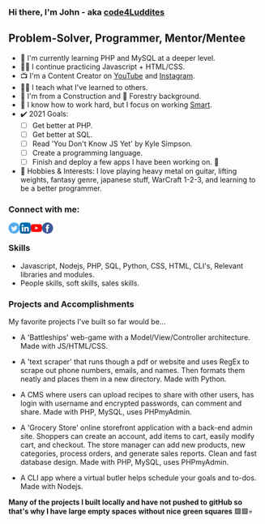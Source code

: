 <!-- Github Profile - update projects, sych latest blog posts and YT vids -->

### Hi there, I'm John - aka [code4Luddites](https://www.youtube.com/channel/UCQFaF3k36gREt5hA7BmCjpQ?view_as=subscriber) 

## Problem-Solver, Programmer, Mentor/Mentee

- 📖 I'm currently learning PHP and MySQL at a deeper level.
- ✍🏻 I continue practicing Javascript + HTML/CSS.
- 📺 I'm a Content Creator on [YouTube](https://www.youtube.com/channel/UCQFaF3k36gREt5hA7BmCjpQ?view_as=subscriber/) and [Instagram](https://www.instagram.com/code4luddites/).
- 👨‍🏫 I teach what I've learned to others.
- 👷 I'm from a Construction and 🌳 Forestry background.
- 💯 I know how to work hard, but I focus on working <u>Smart</u>.
- ✔️ 2021 Goals:</br> 
    - [ ] Get better at PHP.
    - [ ] Get better at SQL.
    - [ ] Read 'You Don't Know JS Yet' by Kyle Simpson.
    - [ ] Create a programming language.
    - [ ] Finish and deploy a few apps I have been working on. 🤩 
- 🎸 Hobbies & Interests: I love playing heavy metal on guitar, lifting weights, fantasy genre, japanese stuff, WarCraft 1-2-3, and learning to be a better programmer.


<!--  put social contacts here -->
### Connect with me:

[<img align="left" alt="twitter" width="22px" src="twitter.png">](https://twitter.com/john_mckirdy) 
[<img align="left" alt="linkedIn" width="22px" src="linkedin.png">](https://www.linkedin.com/in/john-mckirdy-a342861b8/?trk=people-guest_people_search-card&originalSubdomain=ca) 
[<img align="left" alt="youTube" width="22px" src="youtube.png">](https://www.youtube.com/channel/UCQFaF3k36gREt5hA7BmCjpQ?view_as=subscriber) 
[<img align="left" alt="facebook" width="22px" src="facebook.png">](https://www.facebook.com/johnsblog.org)
</br>

### Skills

- Javascript, Nodejs, PHP, SQL, Python, CSS, HTML, CLI's, Relevant libraries and modules. 
- People skills, soft skills, sales skills.

<!-- projects obviously -->
### Projects and Accomplishments

My favorite projects I've built so far would be...

- A 'Battleships' web-game with a Model/View/Controller architecture. Made with JS/HTML/CSS.

- A 'text scraper' that runs though a pdf or website and uses RegEx to scrape out phone numbers, emails, and names. Then formats them neatly and places them in a new directory. Made with Python.

- A CMS where users can upload recipes to share with other users, has login with username and encrypted passwords, can comment and share. Made with PHP, MySQL, uses PHPmyAdmin.

- A 'Grocery Store' online storefront application with a back-end admin site. Shoppers can create an account, add items to cart, easily modify cart, and checkout. The store manager can add new products, new categories, process orders, and generate sales reports. Clean and fast database design. Made with PHP, MySQL, uses PHPmyAdmin.

- A CLI app where a virtual butler helps schedule your goals and to-dos. Made with Nodejs.

**Many of the projects I built locally and have not pushed to gitHub so that's why I have large empty spaces without nice green squares** 🟩🟩💀

<br/>
<br/>